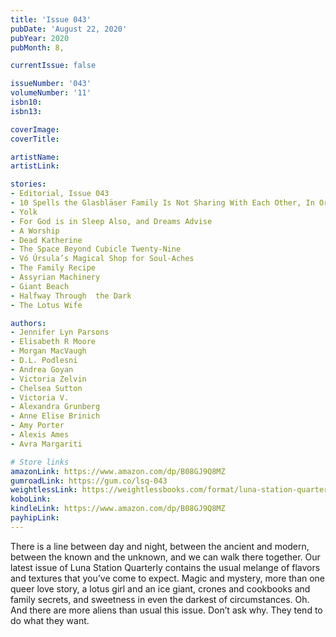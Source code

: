 ```yaml
---
title: 'Issue 043'
pubDate: 'August 22, 2020'
pubYear: 2020
pubMonth: 8,

currentIssue: false

issueNumber: '043'
volumeNumber: '11'
isbn10: 
isbn13: 

coverImage: 
coverTitle: 

artistName: 
artistLink: 

stories:
- Editorial, Issue 043
- 10 Spells the Glasbläser Family Is Not Sharing With Each Other, In Order of Secrecy
- Yolk
- For God is in Sleep Also, and Dreams Advise
- A Worship
- Dead Katherine
- The Space Beyond Cubicle Twenty-Nine
- Vó Úrsula’s Magical Shop for Soul-Aches
- The Family Recipe
- Assyrian Machinery
- Giant Beach
- Halfway Through  the Dark
- The Lotus Wife

authors:
- Jennifer Lyn Parsons
- Elisabeth R Moore
- Morgan MacVaugh
- D.L. Podlesni
- Andrea Goyan
- Victoria Zelvin
- Chelsea Sutton
- Victoria V.
- Alexandra Grunberg
- Anne Elise Brinich
- Amy Porter
- Alexis Ames
- Avra Margariti

# Store links
amazonLink: https://www.amazon.com/dp/B08GJ9Q8MZ
gumroadLink: https://gum.co/lsq-043
weightlessLink: https://weightlessbooks.com/format/luna-station-quarterly-issue-43
koboLink: 
kindleLink: https://www.amazon.com/dp/B08GJ9Q8MZ
payhipLink: 
---
```


There is a line between day and night, between the ancient and modern, between the known and the unknown, and we can walk there together.
Our latest issue of Luna Station Quarterly contains the usual melange of flavors and textures that you’ve come to expect. Magic and mystery, more than one queer love story, a lotus girl and an ice giant, crones and cookbooks and family secrets, and sweetness in even the darkest of circumstances.
Oh. And there are more aliens than usual this issue. Don’t ask why. They tend to do what they want.
